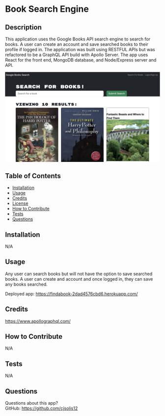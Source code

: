 # Book Search Engine

 ## Description
  This application uses the Google Books API search engine to search for books. A user can create an account and save searched books to their profile if logged in. The application was built using RESTFUL APIs but was refactored to be a GraphQL API build with Apollo Server. The app uses React for the front end, MongoDB database, and Node/Express server and API. 

![Image Description](./client/public/book-search.png)


  ## Table of Contents
  * [Installation](#installation)
  * [Usage](#usage)
  * [Credits](#credits)
  * [License](#license)
  * [How to Contribute](#how-to-contribute)
  * [Tests](#tests)
  * [Questions](#questions)
  
  ## Installation
  N/A

  ## Usage
  Any user can search books but will not have the option to save searched books. A user can create and account and once logged in, they can save any books searched. 

  Deployed app: https://findabook-2dad4576cbd6.herokuapp.com/


  ## Credits
  https://www.apollographql.com/
 
   

  ## How to Contribute
  N/A

  ## Tests
  N/A

  ## Questions
  Questions about this app?  
  GitHub: https://github.com/cjsolis12  